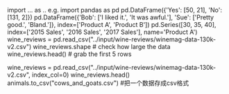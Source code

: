 import ... as .. e.g. import pandas as pd
pd.DataFrame({'Yes': [50, 21], 'No': [131, 2]})
pd.DataFrame({'Bob': ['I liked it.', 'It was awful.'], 
              'Sue': ['Pretty good.', 'Bland.']},
             index=['Product A', 'Product B'])
pd.Series([30, 35, 40], index=['2015 Sales', '2016 Sales', '2017 Sales'], name='Product A')
wine_reviews = pd.read_csv("../input/wine-reviews/winemag-data-130k-v2.csv")
wine_reviews.shape # check how large the data
wine_reviews.head() # grab the first 5 rows

wine_reviews = pd.read_csv("../input/wine-reviews/winemag-data-130k-v2.csv", index_col=0)
wine_reviews.head()
animals.to_csv("cows_and_goats.csv") #把一个数据存成csv格式
